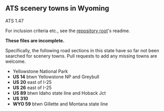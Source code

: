 ## ATS scenery towns in Wyoming

ATS 1.47

For inclusion criteria etc., see the [repository root](../../../)'s readme.

**These files are incomplete.**

Specifically, the following road sections in this state have so far not been
searched for scenery towns. Pull requests to add any missing towns are welcome.

- Yellowstone National Park
- **US 14** btwn Yellowstone NP and Greybull
- **US 20** east of I-25
- **US 26** east of I-25
- **US 89** btwn Idaho state line and Hoback Jct
- **US 310**
- **WYO 59** btwn Gillette and Montana state line
